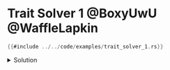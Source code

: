 # Trait Solver 1 @BoxyUwU @WaffleLapkin

```rust
{{#include ../../code/examples/trait_solver_1.rs}}
```

<details>
<summary>Solution</summary>

```
{{#include ../../code/examples/stderr/trait_solver_1.stderr}}
```

<!-- FIXME: explanation -->

</details>
